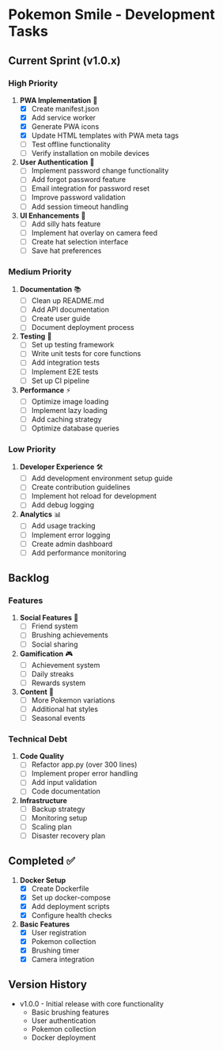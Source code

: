# Pokemon Smile - Development Tasks

## Current Sprint (v1.0.x)

### High Priority
1. **PWA Implementation** 🚀
   - [x] Create manifest.json
   - [x] Add service worker
   - [x] Generate PWA icons
   - [x] Update HTML templates with PWA meta tags
   - [ ] Test offline functionality
   - [ ] Verify installation on mobile devices

2. **User Authentication** 🔐
   - [ ] Implement password change functionality
   - [ ] Add forgot password feature
   - [ ] Email integration for password reset
   - [ ] Improve password validation
   - [ ] Add session timeout handling

3. **UI Enhancements** 💅
   - [ ] Add silly hats feature
   - [ ] Implement hat overlay on camera feed
   - [ ] Create hat selection interface
   - [ ] Save hat preferences

### Medium Priority
1. **Documentation** 📚
   - [ ] Clean up README.md
   - [ ] Add API documentation
   - [ ] Create user guide
   - [ ] Document deployment process

2. **Testing** 🧪
   - [ ] Set up testing framework
   - [ ] Write unit tests for core functions
   - [ ] Add integration tests
   - [ ] Implement E2E tests
   - [ ] Set up CI pipeline

3. **Performance** ⚡
   - [ ] Optimize image loading
   - [ ] Implement lazy loading
   - [ ] Add caching strategy
   - [ ] Optimize database queries

### Low Priority
1. **Developer Experience** 🛠
   - [ ] Add development environment setup guide
   - [ ] Create contribution guidelines
   - [ ] Implement hot reload for development
   - [ ] Add debug logging

2. **Analytics** 📊
   - [ ] Add usage tracking
   - [ ] Implement error logging
   - [ ] Create admin dashboard
   - [ ] Add performance monitoring

## Backlog

### Features
1. **Social Features** 👥
   - [ ] Friend system
   - [ ] Brushing achievements
   - [ ] Social sharing

2. **Gamification** 🎮
   - [ ] Achievement system
   - [ ] Daily streaks
   - [ ] Rewards system

3. **Content** 🎨
   - [ ] More Pokemon variations
   - [ ] Additional hat styles
   - [ ] Seasonal events

### Technical Debt
1. **Code Quality**
   - [ ] Refactor app.py (over 300 lines)
   - [ ] Implement proper error handling
   - [ ] Add input validation
   - [ ] Code documentation

2. **Infrastructure**
   - [ ] Backup strategy
   - [ ] Monitoring setup
   - [ ] Scaling plan
   - [ ] Disaster recovery plan

## Completed ✅
1. **Docker Setup**
   - [x] Create Dockerfile
   - [x] Set up docker-compose
   - [x] Add deployment scripts
   - [x] Configure health checks

2. **Basic Features**
   - [x] User registration
   - [x] Pokemon collection
   - [x] Brushing timer
   - [x] Camera integration

## Version History
- v1.0.0 - Initial release with core functionality
  - Basic brushing features
  - User authentication
  - Pokemon collection
  - Docker deployment 